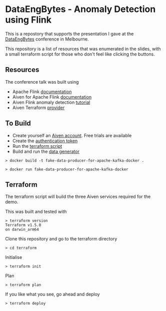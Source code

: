 # DataEngBytes - Anomaly Detection using Flink

This is a repostory that supports the presentation I gave at the [DataEngBytes](https://dataengconf.com.au/session/499225?apiUrl=https://sessionize.com/api/v2/2gv8oeqy/view/All) conference in Melbourne.

This repository is a list of resources that was enumerated in the slides, with a small terraform script for those who don't feel like clicking the buttons. 

## Resources
The conference talk was built using 
* Apache Flink [documentation](https://nightlies.apache.org/flink/flink-docs-stable/)
* Aiven for Apache Flink [documentation](https://docs.aiven.io/docs/products/flink)
* Aiven Flink anomaly detection [tutorial](https://docs.aiven.io/docs/tutorials/anomaly-detection)
* Aiven Terraform [provider](https://registry.terraform.io/providers/aiven/aiven/latest/docs) 

## To Build
* Create yourself an [Aiven account](https://console.aiven.io/signup?credit_code=debmelb-23). Free trials are available
* Create the [authentication token](https://console.aiven.io/signup?credit_code=debmelb-23) 
* Run the [terraform script](#terraform)
* Build and run the [data generator](https://console.aiven.io/signup?credit_code=debmelb-23)
  
```
> docker build -t fake-data-producer-for-apache-kafka-docker .

> docker run fake-data-producer-for-apache-kafka-docker
```


## Terraform
The terraform script will build the three Aiven services required for the demo. 

This was built and tested with
```
> terraform version
Terraform v1.5.0
on darwin_arm64

```

Clone this repository and go to the terraform directory
```
> cd terraform
```

Initialise 
```
> terraform init
```

Plan
```
> terraform plan
```

If you like what you see, go ahead and deploy
```
> terraform deploy
```
